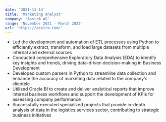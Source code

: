 ```yaml
---
date: '2021-11-14'
title: 'Marketing Analyst'
company: 'AsstrA AG'
range: 'November 2021 - March 2025'
url: 'https://asstra.com/'
---
```


- Led the development and automation of ETL processes using Python to efficiently extract, transform, and load large datasets from multiple internal and external sources
-	Conducted comprehensive Exploratory Data Analysis (EDA) to identify key insights and trends, driving data-driven decision-making in Business Development
-	Developed custom parsers in Python to streamline data collection and enhance the accuracy of marketing data related to the company's clientele
-	Utilized Oracle BI to create and deliver analytical reports that improve internal business workflows and support the development of KPIs for assessing company performance
-	Successfully executed specialized projects that provide in-depth analysis of data in the logistics services sector, contributing to strategic business initiatives




